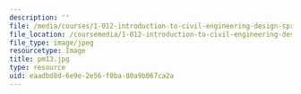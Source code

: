 ```yaml
---
description: ''
file: /media/courses/1-012-introduction-to-civil-engineering-design-spring-2002/eaadbd8d6e9e2e56f0ba80a9b067ca2a_pm13.jpg
file_location: /coursemedia/1-012-introduction-to-civil-engineering-design-spring-2002/eaadbd8d6e9e2e56f0ba80a9b067ca2a_pm13.jpg
file_type: image/jpeg
resourcetype: Image
title: pm13.jpg
type: resource
uid: eaadbd8d-6e9e-2e56-f0ba-80a9b067ca2a
---
```


